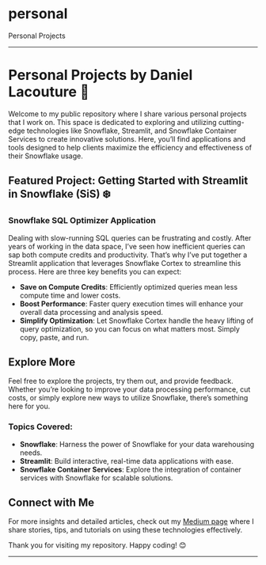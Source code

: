 # personal
Personal Projects


---

# Personal Projects by Daniel Lacouture 🚀

Welcome to my public repository where I share various personal projects that I work on. This space is dedicated to exploring and utilizing cutting-edge technologies like Snowflake, Streamlit, and Snowflake Container Services to create innovative solutions. Here, you’ll find applications and tools designed to help clients maximize the efficiency and effectiveness of their Snowflake usage.

## Featured Project: Getting Started with Streamlit in Snowflake (SiS) ❄️

### Snowflake SQL Optimizer Application

Dealing with slow-running SQL queries can be frustrating and costly. After years of working in the data space, I’ve seen how inefficient queries can sap both compute credits and productivity. That’s why I’ve put together a Streamlit application that leverages Snowflake Cortex to streamline this process. Here are three key benefits you can expect:

- **Save on Compute Credits**: Efficiently optimized queries mean less compute time and lower costs.
- **Boost Performance**: Faster query execution times will enhance your overall data processing and analysis speed.
- **Simplify Optimization**: Let Snowflake Cortex handle the heavy lifting of query optimization, so you can focus on what matters most. Simply copy, paste, and run.

## Explore More

Feel free to explore the projects, try them out, and provide feedback. Whether you’re looking to improve your data processing performance, cut costs, or simply explore new ways to utilize Snowflake, there’s something here for you.

### Topics Covered:
- **Snowflake**: Harness the power of Snowflake for your data warehousing needs.
- **Streamlit**: Build interactive, real-time data applications with ease.
- **Snowflake Container Services**: Explore the integration of container services with Snowflake for scalable solutions.

## Connect with Me

For more insights and detailed articles, check out my [Medium page](https://medium.com/@daniel20lacouture) where I share stories, tips, and tutorials on using these technologies effectively.

Thank you for visiting my repository. Happy coding! 😊

---
